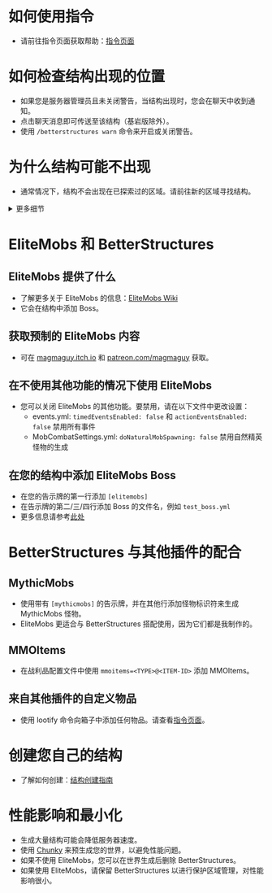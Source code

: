 # 如何使用指令

- 请前往指令页面获取帮助：[指令页面]($language$/betterstructures/commands.md)

# 如何检查结构出现的位置

- 如果您是服务器管理员且未关闭警告，当结构出现时，您会在聊天中收到通知。
- 点击聊天消息即可传送至该结构（基岩版除外）。
- 使用 `/betterstructures warn` 命令来开启或关闭警告。

# 为什么结构可能不出现

- 通常情况下，结构不会出现在已探索过的区域。请前往新的区域寻找结构。

<details>
<summary>更多细节</summary>

结构不会出现在已探索过的区域，以避免过度填充这些区域并破坏玩家的建筑。BetterStructures
可以识别一个区域在安装前是否被探索过，并且不会在该区域放置结构。如果您的世界在安装 BetterStructures
前已被完全探索，您需要重新生成世界或创建一个新世界。

</details>

# EliteMobs 和 BetterStructures

## EliteMobs 提供了什么

- 了解更多关于 EliteMobs 的信息：[EliteMobs Wiki](#)
- 它会在结构中添加 Boss。

## 获取预制的 EliteMobs 内容

- 可在 [magmaguy.itch.io](https://magmaguy.itch.io/) 和 [patreon.com/magmaguy](https://www.patreon.com/magmaguy) 获取。

## 在不使用其他功能的情况下使用 EliteMobs

- 您可以关闭 EliteMobs 的其他功能。要禁用，请在以下文件中更改设置：
    - events.yml: `timedEventsEnabled: false` 和 `actionEventsEnabled: false` 禁用所有事件
    - MobCombatSettings.yml: `doNaturalMobSpawning: false` 禁用自然精英怪物的生成

## 在您的结构中添加 EliteMobs Boss

- 在您的告示牌的第一行添加 `[elitemobs]`
- 在告示牌的第二/三/四行添加 Boss 的文件名，例如 `test_boss.yml`
- 更多信息请参考[此处]($language$/betterstructures/creating_structures.md)

# BetterStructures 与其他插件的配合

## MythicMobs

- 使用带有 `[mythicmobs]` 的告示牌，并在其他行添加怪物标识符来生成 MythicMobs 怪物。
- EliteMobs 更适合与 BetterStructures 搭配使用，因为它们都是我制作的。

## MMOItems

- 在战利品配置文件中使用 `mmoitems=<TYPE>@<ITEM-ID>` 添加 MMOItems。

## 来自其他插件的自定义物品

- 使用 lootify 命令向箱子中添加任何物品。请查看[指令页面]($language$/betterstructures/commands.md)。

# 创建您自己的结构

- 了解如何创建：[结构创建指南]($language$/betterstructures/creating_structures.md)

# 性能影响和最小化

- 生成大量结构可能会降低服务器速度。
- 使用 [Chunky](https://www.spigotmc.org/resources/chunky.81534/) 来预生成您的世界，以避免性能问题。
- 如果不使用 EliteMobs，您可以在世界生成后删除 BetterStructures。
- 如果使用 EliteMobs，请保留 BetterStructures 以进行保护区域管理，对性能影响很小。

